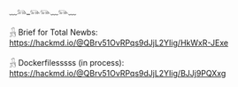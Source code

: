 
﹏𓃬_𓃮𓃮﹏𓃮﹏

𓃻 Brief for Total Newbs:
https://hackmd.io/@QBrv51OvRPqs9dJjL2YIig/HkWxR-JExe

𓃻 Dockerfilesssss (in process):
https://hackmd.io/@QBrv51OvRPqs9dJjL2YIig/BJJj9PQXxg
